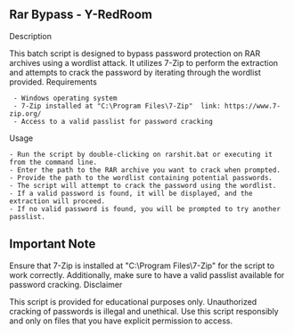 ## Rar Bypass - Y-RedRoom ##

Description 

This batch script is designed to bypass password protection on RAR archives using a wordlist attack. It utilizes 7-Zip to perform the extraction and attempts to crack the password by iterating through the wordlist provided.
Requirements

     - Windows operating system
     - 7-Zip installed at "C:\Program Files\7-Zip"  link: https://www.7-zip.org/
     - Access to a valid passlist for password cracking

Usage

    - Run the script by double-clicking on rarshit.bat or executing it from the command line.
    - Enter the path to the RAR archive you want to crack when prompted.
    - Provide the path to the wordlist containing potential passwords.
    - The script will attempt to crack the password using the wordlist.
    - If a valid password is found, it will be displayed, and the extraction will proceed.
    - If no valid password is found, you will be prompted to try another passlist.

## Important Note ##

Ensure that 7-Zip is installed at "C:\Program Files\7-Zip" for the script to work correctly. Additionally, make sure to have a valid passlist available for password cracking.
Disclaimer

This script is provided for educational purposes only. Unauthorized cracking of passwords is illegal and unethical. Use this script responsibly and only on files that you have explicit permission to access.